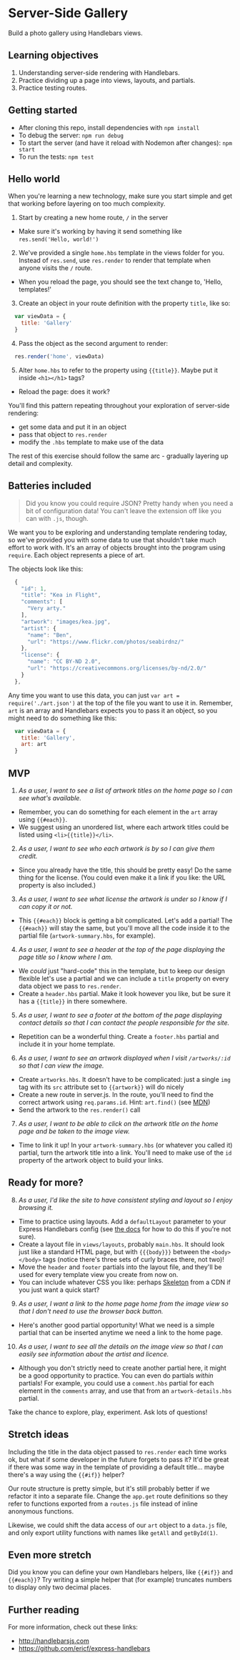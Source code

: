 # Server-Side Gallery

Build a photo gallery using Handlebars views.


## Learning objectives

1. Understanding server-side rendering with Handlebars.
2. Practice dividing up a page into views, layouts, and partials.
3. Practice testing routes.


## Getting started

* After cloning this repo, install dependencies with `npm install`
* To debug the server: `npm run debug`
* To start the server (and have it reload with Nodemon after changes): `npm start`
* To run the tests: `npm test`


## Hello world

When you're learning a new technology, make sure you start simple and get that working before layering on too much complexity.

1. Start by creating a new home route, `/` in the server
  - Make sure it's working by having it send something like `res.send('Hello, world!')`

2. We've provided a single `home.hbs` template in the views folder for you. Instead of `res.send`, use `res.render` to render that template when anyone visits the `/` route.
  - When you reload the page, you should see the text change to, 'Hello, templates!'

3. Create an object in your route definition with the property `title`, like so:

  ```js
    var viewData = {
      title: 'Gallery'
    }
  ```

4. Pass the object as the second argument to render:

  ```js
    res.render('home', viewData)
  ```

5. Alter `home.hbs` to refer to the property using `{{title}}`. Maybe put it inside `<h1></h1>` tags?
  - Reload the page: does it work?

You'll find this pattern repeating throughout your exploration of server-side rendering:

 - get some data and put it in an object
 - pass that object to `res.render`
 - modify the `.hbs` template to make use of the data
 
The rest of this exercise should follow the same arc - gradually layering up detail and complexity.


## Batteries included

> Did you know you could require JSON? Pretty handy when you need a bit of configuration data! You can't leave the extension off like you can with `.js`, though.

We want you to be exploring and understanding template rendering today, so we've provided you with some data to use that shouldn't take much effort to work with. It's an array of objects brought into the program using `require`. Each object represents a piece of art.

The objects look like this:

```js
  {
    "id": 1,
    "title": "Kea in Flight",
    "comments": [
      "Very arty."
    ],
    "artwork": "images/kea.jpg",
    "artist": {
      "name": "Ben",
      "url": "https://www.flickr.com/photos/seabirdnz/"
    },
    "license": {
      "name": "CC BY-ND 2.0",
      "url": "https://creativecommons.org/licenses/by-nd/2.0/"
    }
  },
```

Any time you want to use this data, you can just `var art = require('./art.json')` at the top of the file you want to use it in. Remember, `art` is an array and Handlebars expects you to pass it an object, so you might need to do something like this:


```js
  var viewData = {
    title: 'Gallery',
    art: art
  }
```


## MVP

1. _As a user, I want to see a list of artwork titles on the home page so I can see what's available._
  - Remember, you can do something for each element in the `art` array using `{{#each}}`.
  - We suggest using an unordered list, where each artwork titles could be listed using `<li>{{title}}</li>`.

2. _As a user, I want to see who each artwork is by so I can give them credit._
  - Since you already have the title, this should be pretty easy! Do the same thing for the license. (You could even make it a link if you like: the URL property is also included.)

3. _As a user, I want to see what license the artwork is under so I know if I can copy it or not._
  - This `{{#each}}` block is getting a bit complicated. Let's add a partial! The `{{#each}}` will stay the same, but you'll move all the code inside it to the partial file (`artwork-summary.hbs`, for example).

4. _As a user, I want to see a header at the top of the page displaying the page title so I know where I am._
  - We _could_ just "hard-code" this in the template, but to keep our design flexible let's use a partial and we can include a `title` property on every data object we pass to `res.render`.
  - Create a `header.hbs` partial. Make it look however you like, but be sure it has a `{{title}}` in there somewhere.
  
5. _As a user, I want to see a footer at the bottom of the page displaying contact details so that I can contact the people responsible for the site._
  - Repetition can be a wonderful thing. Create a `footer.hbs` partial and include it in your home template.

6. _As a user, I want to see an artwork displayed when I visit `/artworks/:id` so that I can view the image._
  - Create `artworks.hbs`. It doesn't have to be complicated: just a single `img` tag with its `src` attribute set to `{{artwork}}` will do nicely
  - Create a new route in server.js.  In the route, you'll need to find the correct artwork using `req.params.id`. Hint: `art.find()` (see [MDN](https://developer.mozilla.org/en/docs/Web/JavaScript/Reference/Global_Objects/Array/find))
  - Send the artwork to the `res.render()` call

7. _As a user, I want to be able to click on the artwork title on the home page and be taken to the image view._
  - Time to link it up! In your `artwork-summary.hbs` (or whatever you called it) partial, turn the artwork title into a link. You'll need to make use of the `id` property of the artwork object to build your links.


## Ready for more?

8. _As a user, I'd like the site to have consistent styling and layout so I enjoy browsing it._
  - Time to practice using layouts. Add a `defaultLayout` parameter to your Express Handlebars config (see [the docs](https://github.com/ericf/express-handlebars) for how to do this if you're not sure).
  - Create a layout file in `views/layouts`, probably `main.hbs`.  It should look just like a standard HTML page, but with `{{{body}}}` between the `<body></body>` tags (notice there's three sets of curly braces there, not two)!
  - Move the `header` and `footer` partials into the layout file, and they'll be used for every template view you create from now on.
  - You can include whatever CSS you like: perhaps [Skeleton](https://cdnjs.com/libraries/skeleton) from a CDN if you just want a quick start?

9. _As a user, I want a link to the home page home from the image view so that I don't need to use the browser back button._
  - Here's another good partial opportunity! What we need is a simple partial that can be inserted anytime we need a link to the home page.

10. _As a user, I want to see all the details on the image view so that I can easily see information about the artist and licence._
  - Although you don't strictly need to create another partial here, it might be a good opportunity to practice. You can even do partials _within_ partials! For example, you could use a `comment.hbs` partial for each element in the `comments` array, and use that from an `artwork-details.hbs` partial.
  
Take the chance to explore, play, experiment. Ask lots of questions!


## Stretch ideas

Including the title in the data object passed to `res.render` each time works ok, but what if some developer in the future forgets to pass it? It'd be great if there was some way in the template of providing a default title... maybe there's a way using the `{{#if}}` helper?

Our route structure is pretty simple, but it's still probably better if we refactor it into a separate file. Change the `app.get` route definitions so they refer to functions exported from a `routes.js` file instead of inline anonymous functions.

Likewise, we could shift the data access of our `art` object to a `data.js` file, and only export utility functions with names like `getAll` and `getById(1)`.


## Even more stretch

Did you know you can define your own Handlebars helpers, like `{{#if}}` and `{{#each}}`? Try writing a simple helper that (for example) truncates numbers to display only two decimal places.


## Further reading

For more information, check out these links:

* http://handlebarsjs.com
* https://github.com/ericf/express-handlebars

